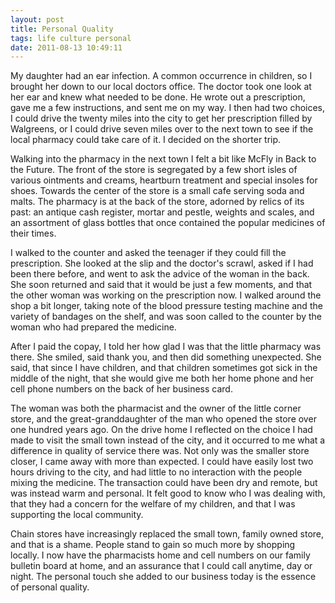 ```yaml
---
layout: post
title: Personal Quality
tags: life culture personal
date: 2011-08-13 10:49:11
---
```


My daughter had an ear infection. A common occurrence in children, so I brought her down to our local doctors office. The doctor took one look at her ear and knew what needed to be done. He wrote out a prescription, gave me a few instructions, and sent me on my way. I then had two choices, I could drive the twenty miles into the city to get her prescription filled by Walgreens, or I could drive seven miles over to the next town to see if the local pharmacy could take care of it. I decided on the shorter trip.

Walking into the pharmacy in the next town I felt a bit like McFly in Back to the Future. The front of the store is segregated by a few short isles of various ointments and creams, heartburn treatment and special insoles for shoes. Towards the center of the store is a small cafe serving soda and malts. The pharmacy is at the back of the store, adorned by relics of its past: an antique cash register, mortar and pestle, weights and scales, and an assortment of glass bottles that once contained the popular medicines of their times.

I walked to the counter and asked the teenager if they could fill the prescription. She looked at the slip and the doctor's scrawl, asked if I had been there before, and went to ask the advice of the woman in the back. She soon returned and said that it would be just a few moments, and that the other woman was working on the prescription now. I walked around the shop a bit longer, taking note of the blood pressure testing machine and the variety of bandages on the shelf, and was soon called to the counter by the woman who had prepared the medicine. 

After I paid the copay, I told her how glad I was that the little pharmacy was there. She smiled, said thank you, and then did something unexpected. She said, that since I have children, and that children sometimes got sick in the middle of the night, that she would give me both her home phone and her cell phone numbers on the back of her business card. 

The woman was both the pharmacist and the owner of the little corner store, and the great-granddaughter of the man who opened the store over one hundred years ago. On the drive home I reflected on the choice I had made to visit the small town instead of the city, and it occurred to me what a difference in quality of service there was. Not only was the smaller store closer, I came away with more than expected. I could have easily lost two hours driving to the city, and had little to no interaction with the people mixing the medicine. The transaction could have been dry and remote, but was instead warm and personal. It felt good to know who I was dealing with, that they had a concern for the welfare of my children, and that I was supporting the local community.

Chain stores have increasingly replaced the small town, family owned store, and that is a shame. People stand to gain so much more by shopping locally. I now have the pharmacists home and cell numbers on our family bulletin board at home, and an assurance that I could call anytime, day or night. The personal touch she added to our business today is the essence of personal quality. 
